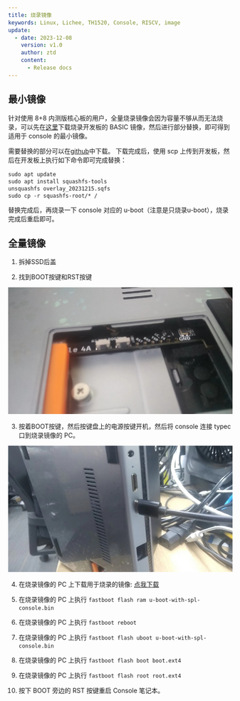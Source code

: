 ```yaml
---
title: 烧录镜像
keywords: Linux, Lichee, TH1520, Console, RISCV, image
update:
  - date: 2023-12-08
    version: v1.0
    author: ztd
    content:
      - Release docs
---
```



## 最小镜像

针对使用 8+8 内测版核心板的用户，全量烧录镜像会因为容量不够从而无法烧录，可以先在[这里](https://pan.baidu.com/e/1xH56ZlewB6UOMlke5BrKWQ)下载烧录开发板的 BASIC 镜像，然后进行部分替换，即可得到适用于 console 的最小镜像。

需要替换的部分可以在[github](https://github.com/sipeed/LicheePi4A-Build/releases)中下载。
下载完成后，使用 scp 上传到开发板，然后在开发板上执行如下命令即可完成替换：
```shell
sudo apt update
sudo apt install squashfs-tools
unsquashfs overlay_20231215.sqfs
sudo cp -r squashfs-root/* /
```

替换完成后，再烧录一下 console 对应的 u-boot（注意是只烧录u-boot），烧录完成后重启即可。

## 全量镜像

1. 拆掉SSD后盖

2. 找到BOOT按键和RST按键

![boot_and_rst_key](./assets/burn_image/boot_and_rst_key.png)

3. 按着BOOT按键，然后按键盘上的电源按键开机，然后将 console 连接 typec 口到烧录镜像的 PC。

![typec_connect](./assets/burn_image/typec_connect.png)

4. 在烧录镜像的 PC 上下载用于烧录的镜像: [点我下载](https://wiki.sipeed.com/hardware/zh/lichee/th1520/lcon4a/3_images.html)

5. 在烧录镜像的 PC 上执行 `fastboot flash ram u-boot-with-spl-console.bin`

6. 在烧录镜像的 PC 上执行 `fastboot reboot`

7. 在烧录镜像的 PC 上执行 `fastboot flash uboot u-boot-with-spl-console.bin`

8. 在烧录镜像的 PC 上执行 `fastboot flash boot boot.ext4`

9. 在烧录镜像的 PC 上执行 `fastboot flash root root.ext4`

10. 按下 BOOT 旁边的 RST 按键重启 Console 笔记本。